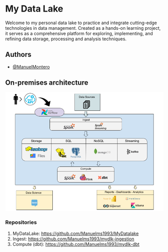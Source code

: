 # My Data Lake

Welcome to my personal data lake to practice and integrate cutting-edge technologies in data management. Created as a hands-on learning project, it serves as a comprehensive platform for exploring, implementing, and refining data storage, processing and analysis techniques. 


## Authors

- [@ManuelMontero](https://www.linkedin.com/in/manuel-montero/)

## On-premises architecture

![Architecture Diagram](img/arquitecture-on-premise.png)

### Repositories

1. MyDataLake: https://github.com/Manuelms1993/MyDatalake
2. Ingest: https://github.com/Manuelms1993/mydlk-ingestion
3. Compute (dbt): https://github.com/Manuelms1993/mydlk-dbt



